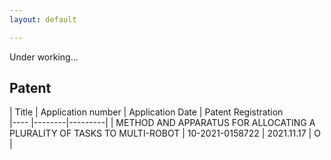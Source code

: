 ```yaml
---
layout: default

---
```


Under working...

## Patent 

| Title | Application number  | Application Date | Patent Registration  
|---- |--------|---------|
| METHOD AND APPARATUS FOR ALLOCATING A PLURALITY OF TASKS TO MULTI-ROBOT | 10-2021-0158722 | 2021.11.17 |  O | 
